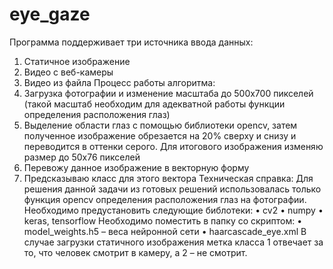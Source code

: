 # eye_gaze
Программа поддерживает три источника ввода данных:
1.	Статичное изображение
2.	Видео с веб-камеры 
3.	Видео из файла
Процесс работы алгоритма: 
1.	Загрузка фотографии и изменение масштаба до 500x700 пикселей (такой масштаб необходим для адекватной работы функции определения расположения глаз)
2.	Выделение области глаз с помощью библиотеки opencv, затем полученное изображение обрезается на 20% сверху и снизу и переводится в оттенки серого. Для итогового изображения изменяю размер до 50x76 пикселей
3.	Перевожу данное изображение в векторную форму
4.	Предсказываю класс для этого вектора
Техническая справка:
Для решения данной задачи из готовых решений использовалась только функция opencv определения расположения глаз на фотографии.
Необходимо предустановить следующие библотеки:
•	cv2
•	numpy 
•	keras, tensorflow 
Необходимо поместить в папку со скриптом:
•	model_weights.h5 – веса нейронной сети
•	haarcascade_eye.xml 
В случае загрузки статичного изображения метка класса 1 отвечает за то, что человек смотрит в камеру, а 2 – не смотрит.
